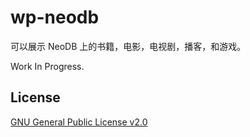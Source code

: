 # wp-neodb

可以展示 NeoDB 上的书籍，电影，电视剧，播客，和游戏。

Work In Progress.

## License 
[GNU General Public License v2.0](/LICENSE)
